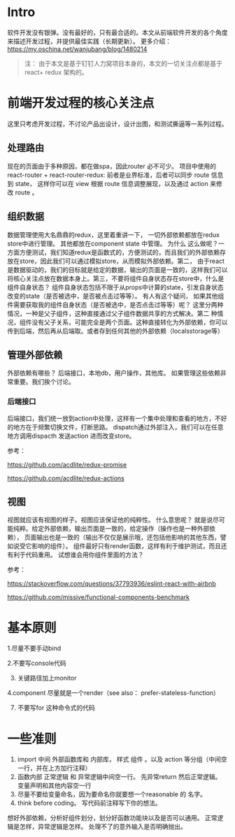 # Intro
软件开发没有银弹。没有最好的，只有最合适的。本文从前端软件开发的各个角度来描述开发过程，并提供最佳实践（长期更新）。 更多介绍：https://my.oschina.net/wanjubang/blog/1480214

> 注： 由于本文是基于钉钉人力窝项目本身的，本文的一切关注点都是基于react+ redux 架构的。

# 前端开发过程的核心关注点

这里只考虑开发过程，不讨论产品出设计，设计出图，和测试撕逼等一系列过程。

## 处理路由

现在的页面由于多种原因，都在做spa，因此router 必不可少。 
项目中使用的react-router + react-router-redux: 前者是业界标准，后者可以同步 route 信息到 state，
这样你可以在 view 根据 route 信息调整展现，以及通过 action 来修改 route 。

## 组织数据

数据管理使用大名鼎鼎的redux，这里着重讲一下， 一切外部依赖都放在redux store中进行管理。 其他都放在component state 中管理。 为什么
这么做呢？一方面方便测试，我们知道redux是函数式的，方便测试的，而且我们的外部依赖存放在store，因此我们可以通过模拟store，从而模拟外部依赖。第二，
由于react是数据驱动的，我们的目标就是给定的数据，输出的页面是一致的，这样我们可以将核心关注点放在数据本身上。第三，不要将组件自身状态存在store中，什么是组件自身状态？ 组件自身状态包括不限于从props中计算的state，引发自身状态改变的state（是否被选中，是否被点击过等等）。 有人有这个疑问，
如果其他组件需要获取我的组件自身状态（是否被选中，是否点击过等等）呢？ 这里分两种情况，一种是父子组件，这种直接通过父子组件数据共享的方式解决。第二
种情况，组件没有父子关系，可能完全是两个页面。这种直接转化为外部依赖，你可以传到后端，然后再从后端取。或者存到任何其他的外部依赖（localsstorage等）

## 管理外部依赖
外部依赖有哪些？ 后端接口，本地db，用户操作，其他库。 如果管理这些依赖非常重要。我们挨个讨论。
### 后端接口
后端接口，我们统一放到action中处理，这样有一个集中处理和查看的地方，不好的地方在于频繁切换文件，打断思路。
dispatch通过外部注入，我们可以在任意地方调用dispacth 发送action 进而改变store。

参考：

https://github.com/acdlite/redux-promise

https://github.com/acdlite/redux-actions

## 视图
视图就应该有视图的样子。视图应该保证他的纯粹性。 什么意思呢？ 就是说尽可能纯粹。给定外部依赖，输出页面是一致的，给定操作（操作也是一种外部依赖），
页面输出也是一致的（输出不仅仅是展示哦，还包括他影响的其他东西，譬如说受它影响的组件）。 组件最好只有render函数，这样有利于维护测试，而且还有利于代码重用。 试想谁会用你组件里面的方法？

参考：

https://stackoverflow.com/questions/37793936/eslint-react-with-airbnb

https://github.com/missive/functional-components-benchmark

# 基本原则

1.尽量不要手动bind

2.不要写console代码

3. 关键路径加上monitor

4.component 尽量就是一个render（see also： prefer-stateless-function）





7. 不要写for 这种命令式的代码



# 一些准则
1. import 中间   外部函数库和 内部库， 样式  组件 。以及 action 等分组（中间空一行，并在上方加行注释）
2. 函数内部  正常逻辑  和 异常逻辑中间空一行。 先异常return  然后正常逻辑。 变量声明和其他内容空一行
3. 尽量不要给变量命名，因为要命名你就要想一个reasonable 的 名字。
4. think before coding。 写代码前注释写下你的想法。

想好外部依赖，分析好组件划分，划分好函数功能块以及是否可以通用。 正常逻辑是怎样，异常逻辑是怎样。 处理不了的意外输入是否明确抛出。

